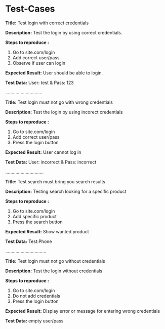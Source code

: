 # Test-Cases


**Title:**
Test login with correct credentials

**Description:**
Test the login by using correct credentials.

**Steps to reproduce :**
1. Go to site.com/login
2. Add correct user/pass
3. Observe if user can login

**Expected Result:**
User should be able to login.

**Test Data:**
User: test & Pass: 123

.............................

**Title:**
Test login must not go with wrong credentials

**Description:**
Test the login by using incorect credentials

**Steps to reproduce :**
1. Go to site.com/login
2. Add correct user/pass
3. Press the login button

**Expected Result:**
User cannot log in

**Test Data:**
User: incorrect & Pass: incorrect

..............................

**Title:**
Test search must bring you search results

**Description:**
Testing search looking for a specific product

**Steps to reproduce :**
1. Go to site.com/login
2. Add specific product
3. Press the search button

**Expected Result:**
Show wanted product

**Test Data:**
Test:Phone

................................

**Title:**
Test login must not go without credentials

**Description:**
Test the login without credentials

**Steps to reproduce :**
1. Go to site.com/login
2. Do not add credentials
3. Press the login button

**Expected Result:**
Display error or message for entering wrong credentials

**Test Data:**
empty user/pass
